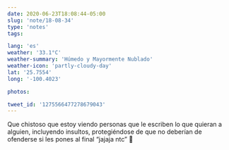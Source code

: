 ```yaml
---
date: 2020-06-23T18:08:44-05:00
slug: 'note/18-08-34'
type: 'notes'
tags:

lang: 'es'
weather: '33.1°C'
weather-summary: 'Húmedo y Mayormente Nublado'
weather-icon: 'partly-cloudy-day'
lat: '25.7554'
long: '-100.4023'

photos:

tweet_id: '1275566477278679043'
---
```

Que chistoso que estoy viendo personas que le escriben lo que quieran a alguien, incluyendo insultos, protegiéndose de que no deberían de ofenderse si les pones al final “jajaja ntc” 🤣